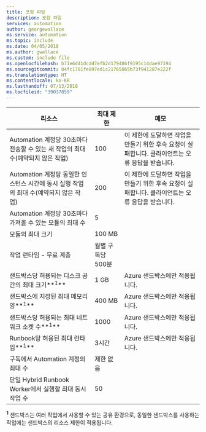 ```yaml
---
title: 포함 파일
description: 포함 파일
services: automation
author: georgewallace
ms.service: automation
ms.topic: include
ms.date: 04/05/2018
ms.author: gwallace
ms.custom: include file
ms.openlocfilehash: b71e6d41dcdd7efb2d179486f9195c14dae97194
ms.sourcegitcommit: 04fc1781fe897ed1c21765865b73f941287e222f
ms.translationtype: HT
ms.contentlocale: ko-KR
ms.lasthandoff: 07/13/2018
ms.locfileid: "39037859"
---
```

| 리소스 | 최대 제한 |메모|
| --- | --- |---|
| Automation 계정당 30초마다 전송할 수 있는 새 작업의 최대 수(예약되지 않은 작업) |100 |이 제한에 도달하면 작업을 만들기 위한 후속 요청이 실패합니다. 클라이언트는 오류 응답을 받습니다.|
| Automation 계정당 동일한 인스턴스 시간에 동시 실행 작업의 최대 수(예약되지 않은 작업) |200 |이 제한에 도달하면 작업을 만들기 위한 후속 요청이 실패합니다. 클라이언트는 오류 응답을 받습니다.|
| Automation 계정당 30초마다 가져올 수 있는 모듈의 최대 수 |5 ||
| 모듈의 최대 크기 |100 MB ||
| 작업 런타임 - 무료 계층 |월별 구독당 500분 ||
| 샌드박스당 허용되는 디스크 공간의 최대 크기**<sup>1</sup>** |1 GB |Azure 샌드박스에만 적용됩니다.|
| 샌드박스에 지정된 최대 메모리 양**<sup>1</sup>** |400 MB |Azure 샌드박스에만 적용됩니다.|
| 샌드박스당 허용되는 최대 네트워크 소켓 수**<sup>1</sup>** |1000 |Azure 샌드박스에만 적용됩니다.|
| Runbook당 허용된 최대 런타임**<sup>1</sup>** |3시간 |Azure 샌드박스에만 적용됩니다.|
| 구독에서 Automation 계정의 최대 수 |제한 없음 ||
|단일 Hybrid Runbook Worker에서 실행할 최대 동시 작업 수|50 ||

**<sup>1</sup>** 샌드박스는 여러 작업에서 사용할 수 있는 공유 환경으로, 동일한 샌드박스를 사용하는 작업에는 샌드박스의 리소스 제한이 적용됩니다.
